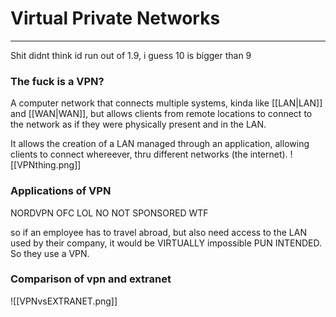 # Virtual Private Networks
---
Shit didnt think id run out of 1.9, i guess 10 is bigger than 9

### The fuck is a VPN?
A computer network that connects multiple systems, kinda like [[LAN|LAN]] and [[WAN|WAN]], but allows clients from remote locations to connect to the network as if they were physically present and in the LAN.

It allows the creation of a LAN managed through an application, allowing clients to connect whereever, thru different networks (the internet).
![[VPNthing.png]]
### Applications of VPN
NORDVPN OFC LOL NO NOT SPONSORED WTF

so if an employee has to travel abroad, but also need access to the LAN used by their company, it would be VIRTUALLY impossible PUN INTENDED. So they use a VPN.

### Comparison of vpn and extranet
![[VPNvsEXTRANET.png]]